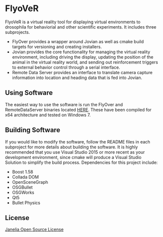 # FlyoVeR

FlyoVeR is a virtual reality tool for displaying virtual environments to drosophila for behaviorial and other scientific experiments.  It includes three subprojects.

  - FlyOver provides a wrapper around Jovian as well as cmake build targets for versioning and creating installers.
  - Jovian provides the core functionality for managing the virtual reality environment, including driving the display, updating the position of the animal in the virtual reality world, and sending out reinforcement triggers to external behavior control through a serial interface.
  - Remote Data Server provides an interface to translate camera capture information into location and heading data that is fed into Jovian.


## Using Software

The easiest way to use the software is run the FlyOver and RemoteDataServer binaries located [HERE](https://github.com/JaneliaSciComp/FlyoVeR/tree/master/binaries).  These have been compiled for x64 architecture and tested on Windows 7.  

## Building Software

If you would like to modify the software, follow the README files in each subproject for more details about building the software.  It is highly recommended that you use Visual Studio 2015 or more recent as your development environment, since cmake will produce a Visual Studio Solution to simplify the build process. Dependencies for this project include:
  - Boost 1.58
  - Collada DOM
  - OpenSceneGraph
  - OSGBullet
  - OSGWorks
  - Qt5
  - Bullet Physics

## License 

[Janelia Open Source License](https://www.janelia.org/open-science/software-licensing)
